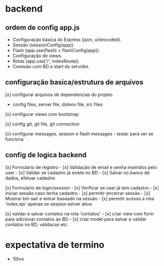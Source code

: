 # backend

## ordem de config app.js

- Configuração básica do Express (json, urlencoded).
- Sessão (sessionConfig(app)).
- Flash (app.use(flash) + flashConfig(app)).
- Configuração de views.
- Rotas (app.use('/', indexRoute)).
- Conexão com BD e start do servidor.

## configuração basica/estrutura de arquivos

[x] configurar arquivos de dependencias do projeto
- config files, server file, dotenv file, src files

[x] configurar views com bootstrap

[x] config git, git file, git connection

[x] configurar messages, session e flash messages
    - testar para ver se funciona


## config de logica backend

[x] Formulario de registro
    - [x] Validação de email e senha inseridos pelo user
    - [x] Validar se cadastro já existe no BD
    - [x] Salvar no banco de dados, efetuar cadastro

[x] Formulario de login/session
    - [x] Verificar se user já tem cadastro
    - [x] iniciar sessão caso tenha cadastro
    - [x] permitir encerrar sessão
    - [x] Mostrar btn sair e entrar baseado na sessão
    - [x] permitir acesso a rota 'index.ejs' apenas se session estver ativa


[x] validar e salvar contatos na rota 'contatos'
    - [x] criar view com form para adicionar contatos ao BD
    - [x] criar model para salvar e validar contatos no BD, validacao etc

# expectativa de termino

- 10hrs